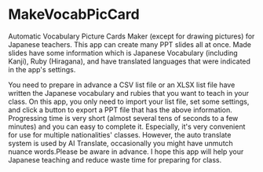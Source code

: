 # MakeVocabPicCard
Automatic Vocabulary Picture Cards Maker (except for drawing pictures) for Japanese teachers. This app can create many PPT slides all at once. Made slides have some information which is Japanese Vocabulary (including Kanji), Ruby (Hiragana), and have translated languages that were indicated in the app's settings. 

You need to prepare in advance a CSV list file or an XLSX list file have written the Japanese vocabulary and rubies that you want to teach in your class.
On this app, you only need to import your list file, set some settings, and click a button to export a PPT file that has the above information.
Progressing time is very short (almost several tens of seconds to a few minutes) and you can easy to complete it.
Especially, it's very convenient for use for multiple nationalities' classes.
However, the auto translate system is used by AI Translate, occasionally you might have unmutch nuance words.Please be aware in advance.
I hope this app will help your Japanese teaching and reduce waste time for preparing for class.
